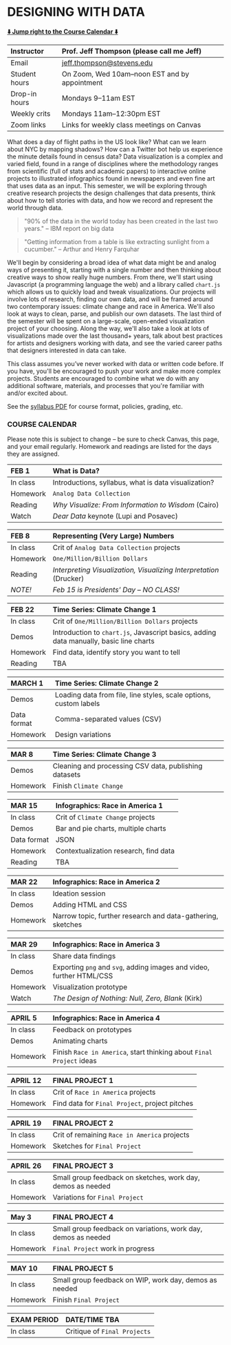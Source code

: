 # DESIGNING WITH DATA  

**[:arrow_down: Jump right to the Course Calendar :arrow_down:](https://github.com/jeffThompson/DesigningWithData#course-calendar)** 

| Instructor     | Prof. Jeff Thompson (please call me Jeff) |  
| :---           | :--- |  
| Email          | jeff.thompson@stevens.edu |  
| Student hours  | On Zoom, Wed 10am–noon EST and by appointment |  
| Drop-in hours  | Mondays 9–11am EST |  
| Weekly crits   | Mondays 11am–12:30pm EST |  
| Zoom links     | Links for weekly class meetings on Canvas |  

What does a day of flight paths in the US look like? What can we learn about NYC by mapping shadows? How can a Twitter bot help us experience the minute details found in census data? Data visualization is a complex and varied field, found in a range of disciplines where the methodology ranges from scientific (full of stats and academic papers) to interactive online projects to illustrated infographics found in newspapers and even fine art that uses data as an input. This semester, we will be exploring through creative research projects the design challenges that data presents, think about how to tell stories with data, and how we record and represent the world through data.

>"90% of the data in the world today has been created in the last two years." – IBM report on big data

>"Getting information from a table is like extracting sunlight from a cucumber." – Arthur and Henry Farquhar

We'll begin by considering a broad idea of what data might be and analog ways of presenting it, starting with a single number and then thinking about creative ways to show really huge numbers. From there, we'll start using Javascript (a programming language the web) and a library called `chart.js` which allows us to quickly load and tweak visualizations. Our projects will involve lots of research, finding our own data, and will be framed around two contemporary issues: climate change and race in America. We'll also look at ways to clean, parse, and publish our own datasets. The last third of the semester will be spent on a large-scale, open-ended visualization project of your choosing. Along the way, we'll also take a look at lots of visualizations made over the last thousand+ years, talk about best practices for artists and designers working with data, and see the varied career paths that designers interested in data can take.

This class assumes you’ve never worked with data or written code before. If you have, you'll be encouraged to push your work and make more complex projects. Students are encouraged to combine what we do with any additional software, materials, and processes that you're familiar with and/or excited about.

See the [syllabus PDF](https://github.com/jeffThompson/CreativeProgramming2/blob/master/Syllabus.pdf) for course format, policies, grading, etc.


### COURSE CALENDAR  
Please note this is subject to change – be sure to check Canvas, this page, and your email regularly. Homework and readings are listed for the days they are assigned.

| FEB 1       | What is Data? |
| :---        | :--- |
| In class    | Introductions, syllabus, what is data visualization? |
| Homework    | `Analog Data Collection` |
| Reading     | *Why Visualize: From Information to Wisdom* (Cairo) |
| Watch       | *Dear Data* keynote (Lupi and Posavec) |

| FEB 8       | Representing (Very Large) Numbers |
| :---        | :--- |
| In class    | Crit of `Analog Data Collection` projects |
| Homework    | `One/Million/Billion Dollars` |
| Reading     | *Interpreting Visualization, Visualizing Interpretation* (Drucker) |
| *NOTE!*     | *Feb 15 is Presidents' Day – NO CLASS!* |

| FEB 22      | Time Series: Climate Change 1 |
| :---        | :--- |
| In class    | Crit of `One/Million/Billion Dollars` projects |
| Demos       | Introduction to `chart.js`, Javascript basics, adding data manually, basic line charts |
| Homework    | Find data, identify story you want to tell |
| Reading     | TBA |

| MARCH 1     | Time Series: Climate Change 2 |
| :---        | :--- |
| Demos       | Loading data from file, line styles, scale options, custom labels |
| Data format | Comma-separated values (CSV) |
| Homework    | Design variations |

| MAR 8       | Time Series: Climate Change 3 |
| :---        | :--- |
| Demos       | Cleaning and processing CSV data, publishing datasets |
| Homework    | Finish `Climate Change` |

| MAR 15      | Infographics: Race in America 1 |
| :---        | :--- |
| In class    | Crit of `Climate Change` projects |
| Demos       | Bar and pie charts, multiple charts |
| Data format | JSON |
| Homework    | Contextualization research, find data |
| Reading     | TBA |

| MAR 22      | Infographics: Race in America 2 |
| :---        | :--- |
| In class    | Ideation session |
| Demos       | Adding HTML and CSS |
| Homework    | Narrow topic, further research and data-gathering, sketches |

| MAR 29      | Infographics: Race in America 3 |
| :---        | :--- |
| In class    | Share data findings | 
| Demos       | Exporting `png` and `svg`, adding images and video, further HTML/CSS |
| Homework    | Visualization prototype |
| Watch       | *The Design of Nothing: Null, Zero, Blank* (Kirk) |

| APRIL 5     | Infographics: Race in America 4 |
| :---        | :--- |
| In class    | Feedback on prototypes |
| Demos       | Animating charts |
| Homework    | Finish `Race in America`, start thinking about `Final Project` ideas |

| APRIL 12    | FINAL PROJECT 1 |
| :---        | :--- |
| In class    | Crit of `Race in America` projects |
| Homework    | Find data for `Final Project`, project pitches |

| APRIL 19    | FINAL PROJECT 2 |
| :---        | :--- |
| In class    | Crit of remaining `Race in America` projects |
| Homework    | Sketches for `Final Project` |

| APRIL 26    | FINAL PROJECT 3 |
| :---        | :--- |
| In class    | Small group feedback on sketches, work day, demos as needed |
| Homework    | Variations for `Final Project` |

| May 3       | FINAL PROJECT 4 |
| :---        | :--- |
| In class    | Small group feedback on variations, work day, demos as needed |
| Homework    | `Final Project` work in progress |

| MAY 10      | FINAL PROJECT 5 |
| :---        | :--- |
| In class    | Small group feedback on WIP, work day, demos as needed |
| Homework    | Finish `Final Project` |

| EXAM PERIOD | DATE/TIME TBA |
| :---        | :--- |
| In class    | Critique of `Final Projects` |

